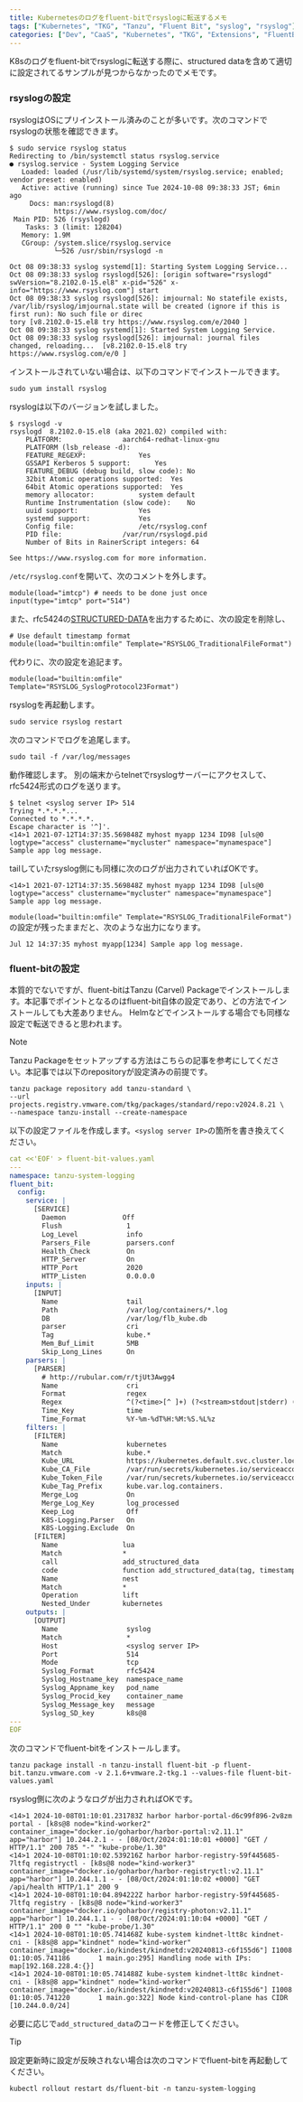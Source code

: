 ```yaml
---
title: Kubernetesのログをfluent-bitでrsyslogに転送するメモ
tags: ["Kubernetes", "TKG", "Tanzu", "Fluent Bit", "syslog", "rsyslog"]
categories: ["Dev", "CaaS", "Kubernetes", "TKG", "Extensions", "FluentBit"]
---
```


K8sのログをfluent-bitでrsyslogに転送する際に、structured dataを含めて適切に設定されてるサンプルが見つからなかったのでメモです。


### rsyslogの設定

rsyslogはOSにプリインストール済みのことが多いです。次のコマンドでrsyslogの状態を確認できます。

```
$ sudo service rsyslog status
Redirecting to /bin/systemctl status rsyslog.service
● rsyslog.service - System Logging Service
   Loaded: loaded (/usr/lib/systemd/system/rsyslog.service; enabled; vendor preset: enabled)
   Active: active (running) since Tue 2024-10-08 09:38:33 JST; 6min ago
     Docs: man:rsyslogd(8)
           https://www.rsyslog.com/doc/
 Main PID: 526 (rsyslogd)
    Tasks: 3 (limit: 128204)
   Memory: 1.9M
   CGroup: /system.slice/rsyslog.service
           └─526 /usr/sbin/rsyslogd -n

Oct 08 09:38:33 syslog systemd[1]: Starting System Logging Service...
Oct 08 09:38:33 syslog rsyslogd[526]: [origin software="rsyslogd" swVersion="8.2102.0-15.el8" x-pid="526" x-info="https://www.rsyslog.com"] start
Oct 08 09:38:33 syslog rsyslogd[526]: imjournal: No statefile exists, /var/lib/rsyslog/imjournal.state will be created (ignore if this is first run): No such file or direc
tory [v8.2102.0-15.el8 try https://www.rsyslog.com/e/2040 ]
Oct 08 09:38:33 syslog systemd[1]: Started System Logging Service.
Oct 08 09:38:33 syslog rsyslogd[526]: imjournal: journal files changed, reloading...  [v8.2102.0-15.el8 try https://www.rsyslog.com/e/0 ]
```


インストールされていない場合は、以下のコマンドでインストールできます。

```
sudo yum install rsyslog
```

rsyslogは以下のバージョンを試しました。

```
$ rsyslogd -v
rsyslogd  8.2102.0-15.el8 (aka 2021.02) compiled with:
	PLATFORM:				aarch64-redhat-linux-gnu
	PLATFORM (lsb_release -d):		
	FEATURE_REGEXP:				Yes
	GSSAPI Kerberos 5 support:		Yes
	FEATURE_DEBUG (debug build, slow code):	No
	32bit Atomic operations supported:	Yes
	64bit Atomic operations supported:	Yes
	memory allocator:			system default
	Runtime Instrumentation (slow code):	No
	uuid support:				Yes
	systemd support:			Yes
	Config file:				/etc/rsyslog.conf
	PID file:				/var/run/rsyslogd.pid
	Number of Bits in RainerScript integers: 64

See https://www.rsyslog.com for more information.
```

`/etc/rsyslog.conf`を開いて、次のコメントを外します。

```
module(load="imtcp") # needs to be done just once
input(type="imtcp" port="514")
```

また、rfc5424の[STRUCTURED-DATA](https://datatracker.ietf.org/doc/html/rfc5424#section-6.3)を出力するために、次の設定を削除し、

```
# Use default timestamp format
module(load="builtin:omfile" Template="RSYSLOG_TraditionalFileFormat")
```

代わりに、次の設定を追記ます。

```
module(load="builtin:omfile" Template="RSYSLOG_SyslogProtocol23Format")
```

rsyslogを再起動します。


```
sudo service rsyslog restart
```

次のコマンドでログを追尾します。

```
sudo tail -f /var/log/messages
```

動作確認します。 別の端末からtelnetでrsyslogサーバーにアクセスして、rfc5424形式のログを送ります。

```
$ telnet <syslog server IP> 514
Trying *.*.*.*...
Connected to *.*.*.*.
Escape character is '^]'.
<14>1 2021-07-12T14:37:35.569848Z myhost myapp 1234 ID98 [uls@0 logtype="access" clustername="mycluster" namespace="mynamespace"] Sample app log message.

```

tailしていたrsyslog側にも同様に次のログが出力されていればOKです。

```
<14>1 2021-07-12T14:37:35.569848Z myhost myapp 1234 ID98 [uls@0 logtype="access" clustername="mycluster" namespace="mynamespace"] Sample app log message.
```


`module(load="builtin:omfile" Template="RSYSLOG_TraditionalFileFormat")`の設定が残ったままだと、次のような出力になります。

```
Jul 12 14:37:35 myhost myapp[1234] Sample app log message.
```


### fluent-bitの設定

本質的でないですが、fluent-bitはTanzu (Carvel) Packageでインストールします。本記事でポイントとなるのはfluent-bit自体の設定であり、どの方法でインストールしても大差ありません。
Helmなどでインストールする場合でも同様な設定で転送できると思われます。

> [!NOTE]
> Tanzu Packageをセットアップする方法はこちらの記事を参考にしてください。本記事では以下のrepositoryが設定済みの前提です。
>
> ```
> tanzu package repository add tanzu-standard \
> --url projects.registry.vmware.com/tkg/packages/standard/repo:v2024.8.21 \
> --namespace tanzu-install --create-namespace
> ```

以下の設定ファイルを作成します。`<syslog server IP>`の箇所を書き換えてください。

```yaml
cat <<'EOF' > fluent-bit-values.yaml
---
namespace: tanzu-system-logging
fluent_bit:
  config:
    service: |
      [SERVICE]
        Daemon              Off
        Flush                1
        Log_Level            info
        Parsers_File         parsers.conf
        Health_Check         On
        HTTP_Server          On
        HTTP_Port            2020
        HTTP_Listen          0.0.0.0
    inputs: |
      [INPUT]
        Name                 tail
        Path                 /var/log/containers/*.log
        DB                   /var/log/flb_kube.db
        parser               cri
        Tag                  kube.*
        Mem_Buf_Limit        5MB
        Skip_Long_Lines      On
    parsers: |
      [PARSER]
        # http://rubular.com/r/tjUt3Awgg4
        Name                 cri
        Format               regex
        Regex                ^(?<time>[^ ]+) (?<stream>stdout|stderr) (?<logtag>[^ ]*) (?<message>.*)$
        Time_Key             time
        Time_Format          %Y-%m-%dT%H:%M:%S.%L%z
    filters: |
      [FILTER]
        Name                 kubernetes
        Match                kube.*
        Kube_URL             https://kubernetes.default.svc.cluster.local:443
        Kube_CA_File         /var/run/secrets/kubernetes.io/serviceaccount/ca.crt
        Kube_Token_File      /var/run/secrets/kubernetes.io/serviceaccount/token
        Kube_Tag_Prefix      kube.var.log.containers.
        Merge_Log            On
        Merge_Log_Key        log_processed
        Keep_Log             Off
        K8S-Logging.Parser   On
        K8S-Logging.Exclude  On
      [FILTER]
        Name                lua
        Match               *
        call                add_structured_data
        code                function add_structured_data(tag, timestamp, record) new_record = record new_record["k8s@8"] = {} new_record["k8s@8"]["node"] = record["kubernetes"]["host"] new_record["k8s@8"]["app"] = record["kubernetes"]["labels"]["app"] new_record["k8s@8"]["container_image"] = record["kubernetes"]["container_image"] return 1, timestamp, new_record end      [FILTER]
        Name                nest
        Match               *
        Operation           lift
        Nested_Under        kubernetes
    outputs: |
      [OUTPUT]
        Name                 syslog
        Match                *
        Host                 <syslog server IP>
        Port                 514
        Mode                 tcp
        Syslog_Format        rfc5424
        Syslog_Hostname_key  namespace_name
        Syslog_Appname_key   pod_name
        Syslog_Procid_key    container_name
        Syslog_Message_key   message
        Syslog_SD_key        k8s@8
---
EOF
```

次のコマンドでfluent-bitをインストールします。

```
tanzu package install -n tanzu-install fluent-bit -p fluent-bit.tanzu.vmware.com -v 2.1.6+vmware.2-tkg.1 --values-file fluent-bit-values.yaml
```

rsyslog側に次のようなログが出力されればOKです。

```
<14>1 2024-10-08T01:10:01.231783Z harbor harbor-portal-d6c99f896-2v8zm portal - [k8s@8 node="kind-worker2" container_image="docker.io/goharbor/harbor-portal:v2.11.1" app="harbor"] ﻿10.244.2.1 - - [08/Oct/2024:01:10:01 +0000] "GET / HTTP/1.1" 200 785 "-" "kube-probe/1.30"
<14>1 2024-10-08T01:10:02.539216Z harbor harbor-registry-59f445685-7ltfq registryctl - [k8s@8 node="kind-worker3" container_image="docker.io/goharbor/harbor-registryctl:v2.11.1" app="harbor"] ﻿10.244.1.1 - - [08/Oct/2024:01:10:02 +0000] "GET /api/health HTTP/1.1" 200 9
<14>1 2024-10-08T01:10:04.894222Z harbor harbor-registry-59f445685-7ltfq registry - [k8s@8 node="kind-worker3" container_image="docker.io/goharbor/registry-photon:v2.11.1" app="harbor"] ﻿10.244.1.1 - - [08/Oct/2024:01:10:04 +0000] "GET / HTTP/1.1" 200 0 "" "kube-probe/1.30"
<14>1 2024-10-08T01:10:05.741468Z kube-system kindnet-ltt8c kindnet-cni - [k8s@8 app="kindnet" node="kind-worker" container_image="docker.io/kindest/kindnetd:v20240813-c6f155d6"] ﻿I1008 01:10:05.741186       1 main.go:295] Handling node with IPs: map[192.168.228.4:{}]
<14>1 2024-10-08T01:10:05.741488Z kube-system kindnet-ltt8c kindnet-cni - [k8s@8 app="kindnet" node="kind-worker" container_image="docker.io/kindest/kindnetd:v20240813-c6f155d6"] ﻿I1008 01:10:05.741220       1 main.go:322] Node kind-control-plane has CIDR [10.244.0.0/24] 
```

必要に応じで`add_structured_data`のコードを修正してください。

> [!TIP]
> 設定更新時に設定が反映されない場合は次のコマンドでfluent-bitを再起動してください。
> 
> ```
> kubectl rollout restart ds/fluent-bit -n tanzu-system-logging
> ```
